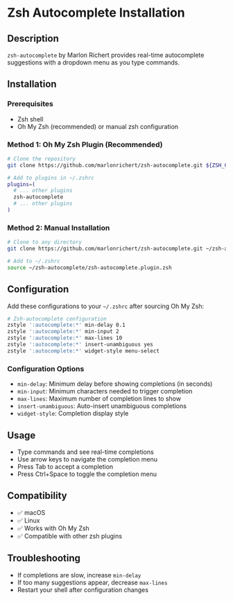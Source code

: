 # Zsh Autocomplete Installation

## Description
`zsh-autocomplete` by Marlon Richert provides real-time autocomplete suggestions with a dropdown menu as you type commands.

## Installation

### Prerequisites
- Zsh shell
- Oh My Zsh (recommended) or manual zsh configuration

### Method 1: Oh My Zsh Plugin (Recommended)

```bash
# Clone the repository
git clone https://github.com/marlonrichert/zsh-autocomplete.git ${ZSH_CUSTOM:-~/.oh-my-zsh/custom}/plugins/zsh-autocomplete

# Add to plugins in ~/.zshrc
plugins=(
  # ... other plugins
  zsh-autocomplete
  # ... other plugins
)
```

### Method 2: Manual Installation

```bash
# Clone to any directory
git clone https://github.com/marlonrichert/zsh-autocomplete.git ~/zsh-autocomplete

# Add to ~/.zshrc
source ~/zsh-autocomplete/zsh-autocomplete.plugin.zsh
```

## Configuration

Add these configurations to your `~/.zshrc` after sourcing Oh My Zsh:

```bash
# Zsh-autocomplete configuration
zstyle ':autocomplete:*' min-delay 0.1
zstyle ':autocomplete:*' min-input 2
zstyle ':autocomplete:*' max-lines 10
zstyle ':autocomplete:*' insert-unambiguous yes
zstyle ':autocomplete:*' widget-style menu-select
```

### Configuration Options
- `min-delay`: Minimum delay before showing completions (in seconds)
- `min-input`: Minimum characters needed to trigger completion
- `max-lines`: Maximum number of completion lines to show
- `insert-unambiguous`: Auto-insert unambiguous completions
- `widget-style`: Completion display style

## Usage
- Type commands and see real-time completions
- Use arrow keys to navigate the completion menu
- Press Tab to accept a completion
- Press Ctrl+Space to toggle the completion menu

## Compatibility
- ✅ macOS
- ✅ Linux
- ✅ Works with Oh My Zsh
- ✅ Compatible with other zsh plugins

## Troubleshooting
- If completions are slow, increase `min-delay`
- If too many suggestions appear, decrease `max-lines`
- Restart your shell after configuration changes